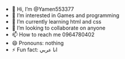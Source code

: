 - 👋 Hi, I’m @Yamen553377
- 👀 I’m interested in Games and programming
- 🌱 I’m currently learning html and css
- 💞️ I’m looking to collaborate on anyone
- 📫 How to reach me 0964780402
- 😄 Pronouns: nothing 
- ⚡ Fun fact: انا عربي

<!---
Yamen553377/Yamen553377 is a ✨ special ✨ repository because its `README.md` (this file) appears on your GitHub profile.
You can click the Preview link to take a look at your changes.
--->
